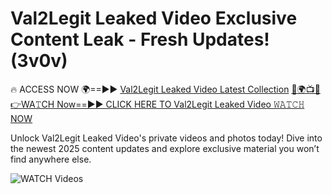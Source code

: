 # Val2Legit Leaked Video Exclusive Content Leak - Fresh Updates! (3v0v)

🔥 ACCESS NOW 🌍==►► <a href="https://tinyurl.com/3fjeunct" rel="nofollow">Val2Legit Leaked Video Latest Collection</a></h3>
[🔴🌍📺📱👉WA𝚃CH Now==►► CLICK HERE TO Val2Legit Leaked Video 𝚆𝙰𝚃𝙲𝙷 NOW](https://tinyurl.com/3fjeunct)

Unlock Val2Legit Leaked Video's private videos and photos today! Dive into the newest 2025 content updates and explore exclusive material you won’t find anywhere else.


<a href="https://tinyurl.com/3fjeunct" rel="nofollow" data-target="animated-image.originalLink"><img src="https://camo.githubusercontent.com/8a4f000d20f83aca3bf7ec5f350d767afa0574a8a352519fd8cfa583a6f93a33/68747470733a2f2f692e696d6775722e636f6d2f644a486b345a712e676966" alt="WATCH Videos" data-canonical-src="https://i.imgur.com/dJHk4Zq.gif" style="max-width: 100%; display: inline-block;" data-target="animated-image.originalImage"></a>
